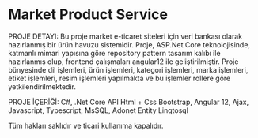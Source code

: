 # Market Product Service
 
PROJE DETAYI: Bu proje market e-ticaret siteleri için veri bankası olarak hazırlanmış bir ürün havuzu sistemidir. Proje, ASP.Net Core teknolojisinde, katmanlı mimari yapısına göre repository pattern tasarım kalıbı ile hazırlanmış olup, frontend çalışmaları angular12 ile geliştirilmiştir. 
Proje bünyesinde dil işlemleri, ürün işlemleri, kategori işlemleri, marka işlemleri, etiket işlemleri, resim işlemleri yapılmakta ve bu işlemler rollere göre yetkilendirilmektedir.

PROJE İÇERİĞİ: C#, .Net Core API Html + Css Bootstrap, Angular 12, Ajax, Javascript, Typescript, MsSQL, Adonet Entity Linqtosql


Tüm hakları saklıdır ve ticari kullanıma kapalıdır.
